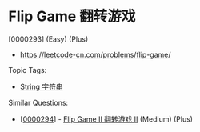 # Flip Game 翻转游戏

[0000293] (Easy) (Plus)

- https://leetcode-cn.com/problems/flip-game/

Topic Tags:

- [String 字符串](https://leetcode-cn.com/tag/string/)

Similar Questions:

- [[0000294](https://leetcode-cn.com/problems/flip-game-ii/)] - [Flip Game II 翻转游戏 II](./0000294.flip-game-ii.md) (Medium) (Plus)
